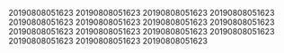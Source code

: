 20190808051623
20190808051623
20190808051623
20190808051623
20190808051623
20190808051623
20190808051623
20190808051623
20190808051623
20190808051623
20190808051623
20190808051623
20190808051623
20190808051623
20190808051623
